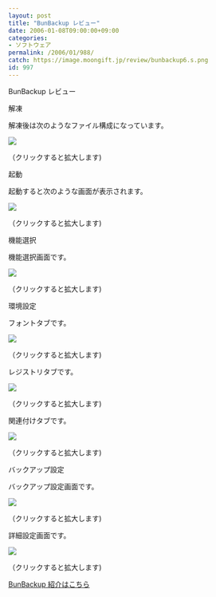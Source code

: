 ```yaml
---
layout: post
title: "BunBackup レビュー"
date: 2006-01-08T09:00:00+09:00
categories:
- ソフトウェア
permalink: /2006/01/988/
catch: https://image.moongift.jp/review/bunbackup6.s.png
id: 997
---
```

BunBackup レビュー  
<!--more-->

解凍

  

解凍後は次のようなファイル構成になっています。

  

[![](https://image.moongift.jp/review/bunbackup2.s.png)](https://image.moongift.jp/review/bunbackup2.png)  
  
（クリックすると拡大します)

  

起動

  

起動すると次のような画面が表示されます。

  

[![](https://image.moongift.jp/review/bunbackup3.s.png)](https://image.moongift.jp/review/bunbackup3.png)  
  
（クリックすると拡大します)

  

機能選択

  

機能選択画面です。

  

[![](https://image.moongift.jp/review/bunbackup4.s.png)](https://image.moongift.jp/review/bunbackup4.png)  
  
（クリックすると拡大します)

  

環境設定

  

フォントタブです。

  

[![](https://image.moongift.jp/review/bunbackup5.s.png)](https://image.moongift.jp/review/bunbackup5.png)  
  
（クリックすると拡大します)

  

レジストリタブです。

  

[![](https://image.moongift.jp/review/bunbackup6.s.png)](https://image.moongift.jp/review/bunbackup6.png)  
  
（クリックすると拡大します)

  

関連付けタブです。

  

[![](https://image.moongift.jp/review/bunbackup7.s.png)](https://image.moongift.jp/review/bunbackup7.png)  
  
（クリックすると拡大します)

  

バックアップ設定

  

バックアップ設定画面です。

  

[![](https://image.moongift.jp/review/bunbackup8.s.png)](https://image.moongift.jp/review/bunbackup8.png)  
  
（クリックすると拡大します)

  

詳細設定画面です。

  

[![](https://image.moongift.jp/review/bunbackup9.s.png)](https://image.moongift.jp/review/bunbackup9.png)  
  
（クリックすると拡大します)

  

[BunBackup 紹介はこちら](http://oss.moongift.jp/intro/i-987.html)

